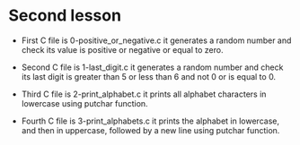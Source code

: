 # Second lesson

- First C file is 0-positive_or_negative.c it generates a random number and check its value is positive or negative or equal to zero.

- Second C file is 1-last_digit.c it generates a random number and check its last digit is greater than 5 or less than 6 and not 0 or is equal to 0.

- Third C file is 2-print_alphabet.c it prints all alphabet characters in lowercase using putchar function.

- Fourth C file is 3-print_alphabets.c it prints the alphabet in lowercase, and then in uppercase, followed by a new line using putchar function.
